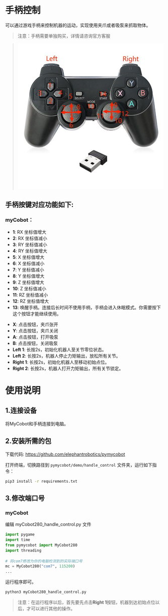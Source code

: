 # 手柄控制

可以通过游戏手柄来控制机器的运动，实现使用夹爪或者吸泵来抓取物体。

> 注意：手柄需要单独购买，详情请咨询官方客服

> <img src="../../../resources\3-FunctionsAndApplications\6.developmentGuide\python\handle/7.8.1.jpg" alt="7.1.1-1" style="zoom: 80%;" />


## 手柄按键对应功能如下:
### myCobot：

- **1**: RX 坐标值增大
- **2**: RX 坐标值减小
- **3**: RY 坐标值减小
- **4**: RY 坐标值增大
- **5**: X 坐标值增大
- **6**: X 坐标值减小
- **7**: Y 坐标值减小
- **8**: Y 坐标值增大
- **9**: Z 坐标值增大
- **10**: Z 坐标值减小
- **11**: RZ 坐标值减小
- **12**: RZ 坐标值增大
- **13**: 唤醒手柄。连接后长时间不使用手柄，手柄会进入休眠模式。你需要按下这个按钮才能继续使用。
<!-- - **14**: 检测机器连接状态，atom LED闪烁绿灯三次表示机器正常，闪烁红灯三次表示状态异常。 -->
- **X**: 点击按钮，夹爪张开
- **Y**: 点击按钮，夹爪关闭
- **A**: 点击按钮，打开吸泵
- **B**: 点击按钮，关闭吸泵
- **Left 1**: 长按2s，初始化机器人至关节零位状态。
- **Left 2**: 长按2s，机器人停止力矩输出，放松所有关节。
- **Right 1**: 长按2s，初始化机器人至移动初始点位。
- **Right 2**: 长按2s，机器人打开力矩输出，所有关节锁定。




# 使用说明

## 1.连接设备

将MyCobot和手柄连接到电脑。

## 2.安装所需的包

下载代码: https://github.com/elephantrobotics/pymycobot

打开终端，切换路径到 `pymycobot/demo/handle_control` 文件夹，运行如下指令：

```bash
pip3 install -r requirements.txt
```

## 3.修改端口号

### myCobot

编辑 myCobot280_handle_control.py 文件

```python
import pygame
import time
from pymycobot import MyCobot280
import threading

# 将com7修改为你的电脑检测到的实际端口号
mc = MyCobot280("com7", 115200)
...
```
运行程序即可。

```bash
python3 myCobot280_handle_control.py
```

> 注意：在运行程序以后，首先要先点击**Right 1**按钮，机器到达初始点位以后，才可以进行其他的操作。

